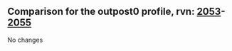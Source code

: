 ## Comparison for the outpost0 profile, rvn: [2053](https://github.com/PRO100KatYT/FortniteProfileRevisions/tree/main/profiles/outpost0/2053%20outpost0.json)-[2055](https://github.com/PRO100KatYT/FortniteProfileRevisions/tree/main/profiles/outpost0/2055%20outpost0.json)

No changes
